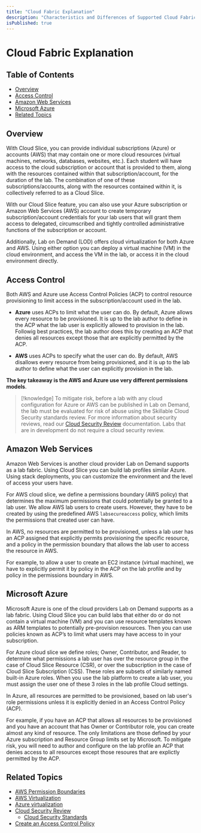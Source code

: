 ```yaml
---
title: "Cloud Fabric Explanation"
description: "Characteristics and Differences of Supported Cloud Fabrics. "
isPublished: true
---
```


# Cloud Fabric Explanation 

## Table of Contents 

- [Overview](#overview)
- [Access Control](#access-control)
- [Amazon Web Services](#amazon-web-services)
- [Microsoft Azure](#microsoft-azure)
- [Related Topics](#related-topics)

## Overview

With Cloud Slice, you can provide individual subscriptions (Azure) or accounts (AWS) that may contain one or more cloud resources (virtual machines, networks, databases, websites, etc.). Each student will have access to the cloud subscription or account that is provided to them, along with the resources contained within that subscription/account, for the duration of the lab. The combination of one of these subscriptions/accounts, along with the resources contained within it, is collectively referred to as a Cloud Slice. 

With our Cloud Slice feature, you can also use your Azure subscription or Amazon Web Services (AWS) account to create temporary subscription/account credentials for your lab users that will grant them access to delegated, circumscribed and tightly controlled administrative functions of the subscription or account.

Additionally, Lab on Demand (LOD) offers cloud virtualization for both Azure and AWS. Using either option you can deploy a virtual machine (VM) in the cloud environment, and access the VM in the lab, or access it in the cloud environment directly.

## Access Control 

Both AWS and Azure use Access Control Policies (ACP) to control resource provisioning to limit access in the subscription/account used in the lab. 

- **Azure** uses ACPs to limit what the user can do. By default, Azure allows every resource to be provisioned. It is up to the lab author to define in the ACP what the lab user is explicitly allowed to provision in the lab. Followig best practices, the lab author does this by creating an ACP that denies all resources except those that are explicitly permitted by the ACP.

- **AWS** uses ACPs to specify what the user can do. By default, AWS disallows every resource from being provisioned, and it is up to the lab author to define what the user can explicitly provision in the lab. 

**The key takeaway is the AWS and Azure use very different permissions models**. 

> [!knowledge] To mitigate risk, before a lab with any cloud configuration for Azure or AWS can be published in Lab on Demand, the lab must be evaluated for risk of abuse using the Skillable Cloud Security standards review. For more information about security reviews, read our [Cloud Security Review](/lod/cloud-security/cloud-security-review.md) documentation. Labs that are in development do not require a cloud security review.

## Amazon Web Services

Amazon Web Services is another cloud provider Lab on Demand supports as a lab fabric. Using Cloud Slice you can build lab profiles similar Azure. Using stack deployments, you can customize the environment and the level of access your users have.

For AWS cloud slice, we define a permissions boundary (AWS policy) that determines the maximum permissions that could potentially be granted to a lab user. We allow AWS lab users to create users. However, they have to be created by using the predefined AWS `labsecureaccess` policy, which limits the permissions that created user can have.
 
In AWS, no resources are permitted to be provisioned, unless a lab user has an ACP assigned that explicitly permits provisioning the specific resource, and a policy in the permission boundary that allows the lab user to access the resource in AWS.                     

For example, to allow a user to create an EC2 instance (virtual machine), we have to explicitly permit it by policy in the ACP on the lab profile and by policy in the permissions boundary in AWS. 

## Microsoft Azure

Microsoft Azure is one of the cloud providers Lab on Demand supports as a lab fabric. Using Cloud Slice you can build labs that either do or do not contain a virtual machine (VM) and you can use resource templates known as ARM templates to potentially pre-provision resources. Then you can use policies known as ACP’s to limit what users may have access to in your subscription. 

For Azure cloud slice we define roles; Owner, Contributor, and Reader, to determine what permissions a lab user has over the resource group in the case of Cloud Slice Resource (CSR), or over the subscription in the case of Cloud Slice Subscription (CSS). These roles are subsets of similarly named built-in Azure roles. When you use the lab platform to create a lab user, you must assign the user one of these 3 roles in the lab profile Cloud settings.

In Azure, all resources are permitted to be provisioned, based on lab user's role permissions unless it is explicitly denied in an Access Control Policy (ACP). 

For example, if you have an ACP that allows all resources to be provisioned and you have an account that has Owner or Contributor role, you can create almost any kind of resource. The only limitations are those defined by your Azure subscription and Resource Group limits set by Microsoft. To mitigate risk, you will need to author and configure on the lab profile an ACP that denies access to all resources except those resoures that are explictly permitted by the ACP. 

## Related Topics

- [AWS Permission Boundaries](/lod/aws-permission-boundary.md) 
- [AWS Virtualization](/lod/aws-virtualization.md)    
- [Azure virtualization](/lod/azure-virtualization.md)
- [Cloud Security Review](/lod/cloud-security/cloud-security-review.md)
    - [Cloud Security Standards](/lod/cloud-security/cloud-security-standards.md)
- [Create an Access Control Policy](/lod/create-a-restriction-policy.md)
